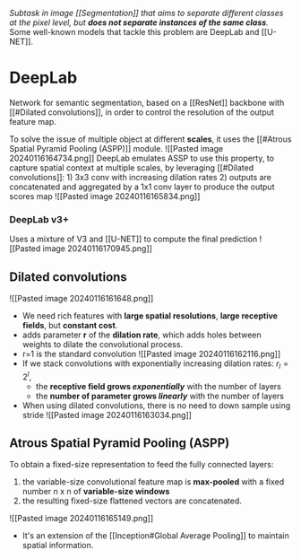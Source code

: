 _Subtask in image [[Segmentation]] that aims to separate different classes at the pixel level, but **does not separate instances of the same class**._
Some well-known models that tackle this problem are DeepLab and [[U-NET]].

# DeepLab
Network for semantic segmentation, based on a [[ResNet]] backbone with [[#Dilated convolutions]], in order to control the resolution of the output feature map.

To solve the issue of multiple object at different **scales**, it uses the [[#Atrous Spatial Pyramid Pooling (ASPP)]] module.
![[Pasted image 20240116164734.png]]
 DeepLab emulates ASSP to use this property, to capture spatial context at multiple scales, by leveraging [[#Dilated convolutions]]:
	1) 3x3 conv with increasing dilation rates
	2) outputs are concatenated and aggregated by a 1x1 conv layer to produce the output scores map
![[Pasted image 20240116165834.png]]
### DeepLab v3+
Uses a mixture of V3 and [[U-NET]] to compute the final prediction
![[Pasted image 20240116170945.png]]
## Dilated convolutions
![[Pasted image 20240116161648.png]]
- We need rich features with **large spatial resolutions**, **large receptive fields**, but **constant cost**.
- adds parameter **r** of the **dilation rate**, which adds holes between weights to dilate the convolutional process.
- r=1 is the standard convolution
![[Pasted image 20240116162116.png]]
- If we stack convolutions with exponentially increasing dilation rates: $r_{l}=2^{l}$, 
	- the **receptive field grows _exponentially_** with the number of layers 
	- the **number of parameter grows _linearly_** with the number of layers
- When using dilated convolutions, there is no need to down sample using stride
![[Pasted image 20240116163034.png]] 

## Atrous Spatial Pyramid Pooling (ASPP)
To obtain a fixed-size representation to feed the fully connected layers:
1) the variable-size convolutional feature map is **max-pooled** with a fixed number n x n of **variable-size windows**
2) the resulting fixed-size flattened vectors are concatenated.

![[Pasted image 20240116165149.png]]

- It's an extension of the [[Inception#Global Average Pooling]] to maintain spatial information.
